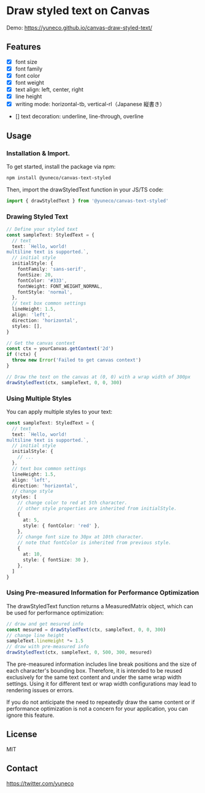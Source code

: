 # Draw styled text on Canvas 

Demo: 
https://yuneco.github.io/canvas-draw-styled-text/

## Features

- [x] font size
- [x] font family
- [x] font color
- [x] font weight
- [x] text align: left, center, right
- [x] line height
- [x] writing mode: horizontal-tb, vertical-rl（Japanese 縦書き）
- [] text decoration: underline, line-through, overline

## Usage

### Installation & Import.

To get started, install the package via npm:

```sh
npm install @yuneco/canvas-text-styled
```

Then, import the drawStyledText function in your JS/TS code:

```ts
import { drawStyledText } from '@yuneco/canvas-text-styled'
```

### Drawing Styled Text

```ts
// Define your styled text
const sampleText: StyledText = {
  // text 
  text: `Hello, world!
multiline text is supported.`,
  // initial style
  initialStyle: {
    fontFamily: 'sans-serif',
    fontSize: 20,
    fontColor: '#333',
    fontWeight: FONT_WEIGHT_NORMAL,
    fontStyle: 'normal',
  },
  // text box common settings
  lineHeight: 1.5,
  align: 'left',
  direction: 'horizontal',
  styles: [],
}

// Get the canvas context
const ctx = yourCanvas.getContext('2d')
if (!ctx) {
  throw new Error('Failed to get canvas context')
}

// Draw the text on the canvas at (0, 0) with a wrap width of 300px
drawStyledText(ctx, sampleText, 0, 0, 300)
```

### Using Multiple Styles

You can apply multiple styles to your text:

```ts
const sampleText: StyledText = {
  // text 
  text: `Hello, world!
multiline text is supported.`,
  // initial style
  initialStyle: {
    // ...
  },
  // text box common settings
  lineHeight: 1.5,
  align: 'left',
  direction: 'horizontal',
  // change style
  styles: [
    // change color to red at 5th character.
    // other style properties are inherited from initialStyle.
    {
      at: 5,
      style: { fontColor: 'red' },
    },
    // change font size to 30px at 10th character.
    // note that fontColor is inherited from previous style.
    {
      at: 10,
      style: { fontSize: 30 },
    },
  ]
}
```

### Using Pre-measured Information for Performance Optimization

The drawStyledText function returns a MeasuredMatrix object, which can be used for performance optimization:

```ts
// draw and get mesured info
const mesured = drawStyledText(ctx, sampleText, 0, 0, 300)
// change line height
sampleText.lineHeight *= 1.5
// draw with pre-measured info
drawStyledText(ctx, sampleText, 0, 500, 300, mesured)
```

The pre-measured information includes line break positions and the size of each character's bounding box. Therefore, it is intended to be reused exclusively for the same text content and under the same wrap width settings. Using it for different text or wrap width configurations may lead to rendering issues or errors.

If you do not anticipate the need to repeatedly draw the same content or if performance optimization is not a concern for your application, you can ignore this feature.

## License
MIT

## Contact
https://twitter.com/yuneco
